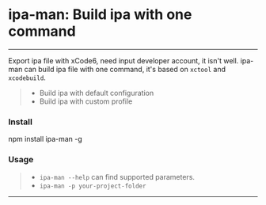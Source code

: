 # ipa-man: Build ipa with one command

------

Export ipa file with xCode6, need input developer account, it isn't well. ipa-man can build ipa file with one command, it's based on `xctool` and `xcodebuild`.

> * Build ipa with default configuration
> * Build ipa with custom profile

### Install

npm install ipa-man -g

### Usage

>* `ipa-man --help` can find supported parameters. 
>* `ipa-man -p your-project-folder`

------


